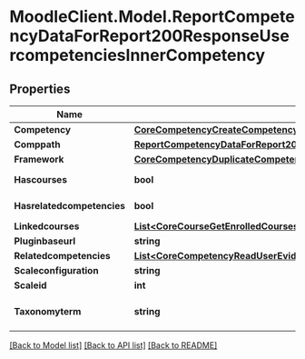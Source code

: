 # MoodleClient.Model.ReportCompetencyDataForReport200ResponseUsercompetenciesInnerCompetency

## Properties

Name | Type | Description | Notes
------------ | ------------- | ------------- | -------------
**Competency** | [**CoreCompetencyCreateCompetency200Response**](CoreCompetencyCreateCompetency200Response.md) |  | 
**Comppath** | [**ReportCompetencyDataForReport200ResponseUsercompetenciesInnerCompetencyComppath**](ReportCompetencyDataForReport200ResponseUsercompetenciesInnerCompetencyComppath.md) |  | 
**Framework** | [**CoreCompetencyDuplicateCompetencyFramework200Response**](CoreCompetencyDuplicateCompetencyFramework200Response.md) |  | 
**Hascourses** | **bool** | hascourses | [default to null]
**Hasrelatedcompetencies** | **bool** | hasrelatedcompetencies | [default to null]
**Linkedcourses** | [**List&lt;CoreCourseGetEnrolledCoursesByTimelineClassification200ResponseCoursesInner&gt;**](CoreCourseGetEnrolledCoursesByTimelineClassification200ResponseCoursesInner.md) |  | 
**Pluginbaseurl** | **string** | pluginbaseurl | 
**Relatedcompetencies** | [**List&lt;CoreCompetencyReadUserEvidence200ResponseCompetenciesInner&gt;**](CoreCompetencyReadUserEvidence200ResponseCompetenciesInner.md) |  | 
**Scaleconfiguration** | **string** | scaleconfiguration | 
**Scaleid** | **int** | scaleid | 
**Taxonomyterm** | **string** | taxonomyterm | [default to "null"]

[[Back to Model list]](../README.md#documentation-for-models) [[Back to API list]](../README.md#documentation-for-api-endpoints) [[Back to README]](../README.md)

